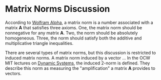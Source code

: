 # Matrix Norms Discussion

According to [Wolfram Alpha](http://mathworld.wolfram.com/MatrixNorm.html), a matrix norm is a number associated with a matrix **A** that satisfies three axioms. One, the matrix norm should be nonnegative for any matrix **A**. Two, the norm should be absolutely homogeneous. Three, the norm should satisfy both the additive and multiplicative triangle inequalities.

There are several types of matrix norms, but this discussion is restricted to induced matrix norms. A matrix norm induced by a vector ... In the OCW MIT lectures on [Dynamic Systems](https://ocw.mit.edu/courses/electrical-engineering-and-computer-science/6-241j-dynamic-systems-and-control-spring-2011/readings/MIT6_241JS11_chap04.pdf), the induced 2-norm is defined. They describe this norm as measuring the "amplification" a matrix **A** provides to vectors.